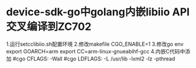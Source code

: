 # device-sdk-go中golang内嵌libiio API交叉编译到ZC702
1.运行setcclibiio.sh配置环境
2.修改makefile CGO_ENABLE=1
3.修改go env  
  export GOARCH=arm
  export CC=arm-linux-gnueabihf-gcc
4.内嵌C代码中添加
  #cgo CFLAGS: -Wall
  #cgo LDFLAGS: -L /usr/lib -lxml2 -lz -pthread

  
